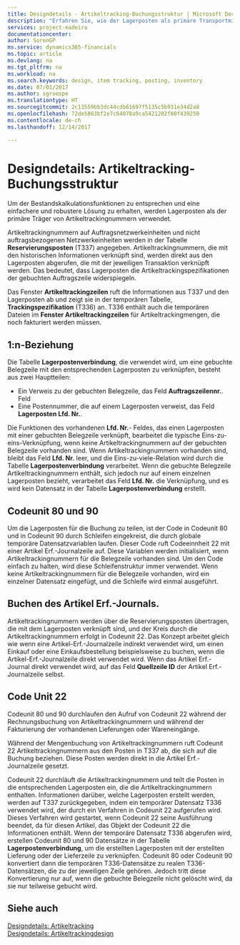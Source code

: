 ```yaml
---
title: Designdetails - Artikeltracking-Buchungsstruktur | Microsoft Docs
description: "Erfahren Sie, wie der Lagerposten als primäre Transportmitteln von Artikeltrackingnummern verwendet wird."
services: project-madeira
documentationcenter: 
author: SorenGP
ms.service: dynamics365-financials
ms.topic: article
ms.devlang: na
ms.tgt_pltfrm: na
ms.workload: na
ms.search.keywords: design, item tracking, posting, inventory
ms.date: 07/01/2017
ms.author: sgroespe
ms.translationtype: HT
ms.sourcegitcommit: 2c13559bb3dc44cdb61697f5135c5b931e34d2a8
ms.openlocfilehash: 72de5863bf2e7c64078a9ca5421202f00f439250
ms.contentlocale: de-ch
ms.lasthandoff: 12/14/2017

---
```

# <a name="design-details-item-tracking-posting-structure"></a>Designdetails: Artikeltracking-Buchungsstruktur
Um der Bestandskalkulationsfunktionen zu entsprechen und eine einfachere und robustere Lösung zu erhalten, werden Lagerposten als der primäre Träger von Artikeltrackingnummern verwendet.  
  
Artikeltrackingnummern auf Auftragsnetzwerkeinheiten und nicht auftragsbezogenen Netzwerkeinheiten werden in der Tabelle **Reservierungsposten** (T337) angegeben. Artikeltrackingnummern, die mit den historischen Informationen verknüpft sind, werden direkt aus den Lagerposten abgerufen, die mit der jeweiligen Transaktion verknüpft werden. Das bedeutet, dass Lagerposten die Artikeltrackingspezifikationen der gebuchten Auftragszeile widerspiegeln.  
  
Das Fenster **Artikeltrackingzeilen** ruft die Informationen aus T337 und den Lagerposten ab und zeigt sie in der temporären Tabelle, **Trackingspezifikation** (T336) an. T336 enthält auch die temporären Dateien im **Fenster Artikeltrackingzeilen** für Artikeltrackingmengen, die noch fakturiert werden müssen.  
  
## <a name="one-to-many-relation"></a>1:n-Beziehung  
Die Tabelle **Lagerpostenverbindung**, die verwendet wird, um eine gebuchte Belegzeile mit den entsprechenden Lagerposten zu verknüpfen, besteht aus zwei Hauptteilen:  
  
* Ein Verweis zu der gebuchten Belegzeile, das Feld **Auftragszeilennr.**. Feld  
* Eine Postennummer, die auf einem Lagerposten verweist, das Feld **Lagerposten Lfd. Nr.**.  
  
Die Funktionen des vorhandenen **Lfd. Nr.**- Feldes, das einen Lagerposten mit einer gebuchten Belegzeile verknüpft, bearbeitet die typische Eins-zu-eins-Verknüpfung, wenn keine Artikeltrackingnummern auf der gebuchten Belegzeile vorhanden sind. Wenn Artikeltrackingnummern vorhanden sind, bleibt das Feld **Lfd. Nr.** leer, und die Eins-zu-viele-Relation wird durch die Tabelle **Lagerpostenverbindung** verarbeitet. Wenn die gebuchte Belegzeile Artikeltrackingnummern enthält, sich jedoch nur auf einem einzelnen Lagerposten bezieht, verarbeitet das Feld **Lfd. Nr.** die Verknüpfung, und es wird kein Datensatz in der Tabelle **Lagerpostenverbindung** erstellt.  
  
## <a name="codeunits-80-and-90"></a>Codeunit 80 und 90  
Um die Lagerposten für die Buchung zu teilen, ist der Code in Codeunit 80 und in Codeunit 90 durch Schleifen eingekreist, die durch globale temporäre Datensatzvariablen laufen. Dieser Code ruft Codeeinnheit 22 mit einer Artikel Erf.-Journalzeile auf. Diese Variablen werden initialisiert, wenn Artikeltrackingnummern für die Belegzeile vorhanden sind. Um den Code einfach zu halten, wird diese Schleifenstruktur immer verwendet. Wenn keine Artikeltrackingnummern für die Belegzeile vorhanden, wird ein einzelner Datensatz eingefügt, und die Schleife wird einmal ausgeführt.  
  
## <a name="posting-the-item-journal"></a>Buchen des Artikel Erf.-Journals.  
Artikeltrackingnummern werden über die Reservierungsposten übertragen, die mit dem Lagerposten verknüpft sind, und der Kreis durch die Artikeltrackingnummern erfolgt in Codeunit 22. Das Konzept arbeitet gleich wie wenn eine Artikel-Erf.-Journalzeile indirekt verwendet wird, um einen Einkauf oder eine Einkaufsbestellung beispielsweise zu buchen, wenn die Artikel-Erf.-Journalzeile direkt verwendet wird. Wenn das Artikel Erf.-Journal direkt verwendet wird, auf das Feld **Quellzeile ID** der Artikel Erf.-Journalzeile selbst.  
  
## <a name="code-unit-22"></a>Code Unit 22  
Codeunit 80 und 90 durchlaufen den Aufruf von Codeunit 22 während der Rechnungsbuchung von Artikeltrackingnummern und während der Fakturierung der vorhandenen Lieferungen oder Wareneingänge.  
  
Während der Mengenbuchung von Artikeltrackingnummern ruft Codeunit 22 Artikeltrackingnummern aus den Posten in T337 ab, die sich auf die Buchung beziehen. Diese Posten werden direkt in die Artikel Erf.-Journalzeile gesetzt.  
  
Codeunit 22 durchläuft die Artikeltrackingnummern und teilt die Posten in die entsprechenden Lagerposten ein, die die Artikeltrackingnummern enthalten. Informationen darüber, welche Lagerposten erstellt werden, werden auf T337 zurückgegeben, indem ein temporärer Datensatz T336 verwendet wird, der durch ein Verfahren in Codeunit 22 aufgerufen wird. Dieses Verfahren wird gestartet, wenn Codeunit 22 seine Ausführung beendet, da für diesen Artikel, das Objekt der Codeunit 22 die Informationen enthält. Wenn der temporäre Datensatz T336 abgerufen wird, erstellen Codeunit 80 und 90 Datensätze in der Tabelle **Lagerpostenverbindung**, um die erstellten Lagerposten mit der erstellten Lieferung oder der Lieferzeile zu verknüpfen. Codeunit 80 oder Codeunit 90 konvertiert dann die temporären T336-Datensätze zu realen T336-Datensätzen, die zu der jeweiligen Zeile gehören. Jedoch tritt diese Konvertierung nur auf, wenn die gebuchte Belegzeile nicht gelöscht wird, da sie nur teilweise gebucht wird.  
  
## <a name="see-also"></a>Siehe auch  
[Designdetails: Artikeltracking](design-details-item-tracking.md)   
[Designdetails: Artikeltrackingdesign](design-details-item-tracking-design.md)
